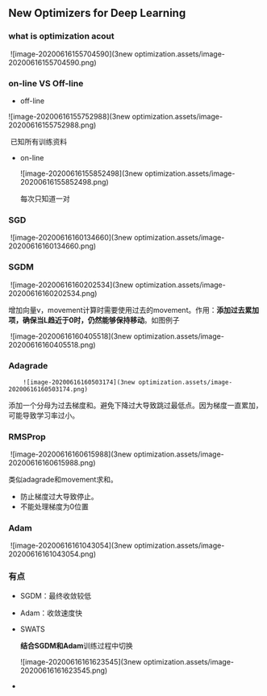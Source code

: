 ## New Optimizers for Deep Learning

### what is optimization acout

​		![image-20200616155704590](3new optimization.assets/image-20200616155704590.png)

### on-line VS Off-line

- off-line

![image-20200616155752988](3new optimization.assets/image-20200616155752988.png)

​	已知所有训练资料

- on-line

  ![image-20200616155852498](3new optimization.assets/image-20200616155852498.png)

  每次只知道一对

### SGD

​	![image-20200616160134660](3new optimization.assets/image-20200616160134660.png)

### SGDM

​	![image-20200616160202534](3new optimization.assets/image-20200616160202534.png)

 增加向量v，movement计算时需要使用过去的movement。作用：**添加过去累加项，确保当L趋近于0时，仍然能够保持移动**。如图例子

​	![image-20200616160405518](3new optimization.assets/image-20200616160405518.png)

### Adagrade

 		![image-20200616160503174](3new optimization.assets/image-20200616160503174.png)

   添加一个分母为过去梯度和。避免下降过大导致跳过最低点。因为梯度一直累加，可能导致学习率过小。

### RMSProp

​		![image-20200616160615988](3new optimization.assets/image-20200616160615988.png)

类似adagrade和movement求和。

- 防止梯度过大导致停止。
- 不能处理梯度为0位置

### Adam

​	![image-20200616161043054](3new optimization.assets/image-20200616161043054.png)

### 有点

- SGDM：最终收敛较低

- Adam：收敛速度快

- SWATS

  **结合SGDM和Adam**训练过程中切换

  ![image-20200616161623545](3new optimization.assets/image-20200616161623545.png)

- 